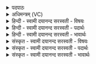 <details><summary>पदपाठः</summary>

ती॒व्रान्। घोषा॑न्। कृ॒ण्व॒ते॒। वृष॑पाणय॒ इति॒ वृष॑ऽपाणयः। अश्वाः॑। रथे॑भिः। स॒ह। वा॒जय॑न्तः। अ॒व॒क्राम॑न्त॒ इत्य॑व॒ऽक्राम॑न्तः। प्रप॑दै॒रिति॒ प्रऽप॑दैः। अ॒मित्रा॑न्। क्षि॒णन्ति॑। शत्रू॑न्। अन॑पव्ययन्त॒ इत्य॑नपऽव्ययन्तः। ४४।
</details>

<details><summary>अधिमन्त्रम् (VC)</summary>

- वीरा देवताः
- भारद्वाज ऋषिः
- त्रिष्टुप्
- धैवतः
</details>

<details><summary>हिन्दी - स्वामी दयानन्द सरस्वती  - विषयः</summary>

फिर उसी विषय को अगले मन्त्र में कहा है ॥
</details>

<details><summary>हिन्दी - स्वामी दयानन्द सरस्वती  - पदार्थः</summary>

पदार्थान्वयभाषाः -  हे वीर पुरुष ! जो (वृषपाणयः) जिनके बलवान् बैल आदि उत्तम प्राणी हाथों के समान रक्षा करनेवाले हैं (रथेभिः) रमण के योग्य यानों के (सह) साथ (वाजयन्तः) वीर आदि को शीघ्र चलाने हारे (प्रपदैः) उत्तम पगों की चालों से (अमित्रान्) मित्रतारहित दुष्टों को (अवक्रामन्तः) धमकाते हुए (अश्वाः) शीघ्र चलाने हारे घोड़े (तीव्रान्) तीखे (घोषान्) शब्दों को (कृण्वते) करते हैं और जो (अनपव्ययन्तः) व्यर्थ खर्च न कराते हुए योद्धा (शत्रून्) वैरियों को (क्षिणन्ति) क्षीण करते हैं, उन को तुम लोग प्राण के तुल्य पालो ॥४४ ॥
</details>

<details><summary>हिन्दी - स्वामी दयानन्द सरस्वती  - भावार्थः</summary>

भावार्थभाषाः -  जो राजपुरुष हाथी, घोड़ा, बैल आदि भृत्यों और अध्यक्षों को अच्छी शिक्षा दे तथा अनेक प्रकार के यानों को बना के शत्रुओं के जीतने की अभिलाषा करते हैं तो उनका निश्चल दृढ़ विजय होता है ॥४४ ॥
</details>

<details><summary>संस्कृत - स्वामी दयानन्द सरस्वती  - विषयः</summary>

पुनस्तमेव विषयमाह ॥
</details>

<details><summary>संस्कृत - स्वामी दयानन्द सरस्वती  - पदार्थः</summary>

पदार्थान्वयभाषाः -  हे वीराः ! ये वृषपाणयो रथेभिः सह वाजयन्तः प्रपदैरमित्रानवक्रामन्तोऽश्वास्तीव्रान् घोषान् कृण्वतेऽनपव्ययन्तः सन्तः शत्रून् क्षिणन्ति, तान् यूयं प्राणवत् पालयत ॥४४ ॥
</details>

<details><summary>संस्कृत - स्वामी दयानन्द सरस्वती  - भावार्थः</summary>

भावार्थभाषाः -  यदि राजपुरुषा हस्त्यश्ववृषभादीन् भृत्यानध्यक्षांश्च सुशिक्ष्यानेकविधानि यानानि निर्माय शत्रून् विजेतुमभिलषन्ति, तर्हि तेषां ध्रुवो विजयो भवति ॥४४ ॥
</details>